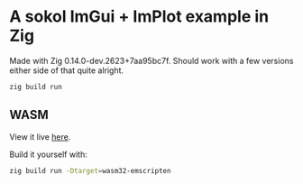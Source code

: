 # A sokol ImGui + ImPlot example in Zig

Made with Zig 0.14.0-dev.2623+7aa95bc7f. Should work with a few versions either side of that quite alright.

```bash
zig build run
```

## WASM

View it live [here](https://fjebaker.github.io/zig-sokol-imgui-wasm/).

Build it yourself with:

```bash
zig build run -Dtarget=wasm32-emscripten
```

